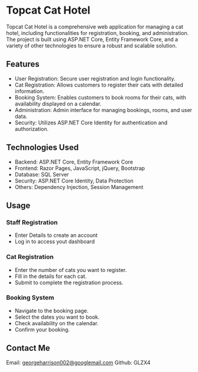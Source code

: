 # Topcat Cat Hotel
Topcat Cat Hotel is a comprehensive web application for managing a cat hotel, including functionalities for registration, booking, and administration. The project is built using ASP.NET Core, Entity Framework Core, and a variety of other technologies to ensure a robust and scalable solution.


## Features
- User Registration: Secure user registration and login functionality.
- Cat Registration: Allows customers to register their cats with detailed information.
- Booking System: Enables customers to book rooms for their cats, with availability displayed on a calendar.
- Administration: Admin interface for managing bookings, rooms, and user data.
- Security: Utilizes ASP.NET Core Identity for authentication and authorization.

## Technologies Used
- Backend: ASP.NET Core, Entity Framework Core
- Frontend: Razor Pages, JavaScript, jQuery, Bootstrap
- Database: SQL Server
- Security: ASP.NET Core Identity, Data Protection
- Others: Dependency Injection, Session Management

## Usage

### Staff Registration
- Enter Details to create an account
- Log in to access yout dashboard

### Cat Registration
- Enter the number of cats you want to register.
- Fill in the details for each cat.
- Submit to complete the registration process.

### Booking System
- Navigate to the booking page.
- Select the dates you want to book.
- Check availability on the calendar.
- Confirm your booking.

## Contact Me
Email: georgeharrison002@googlemail.com
Github: GLZX4
